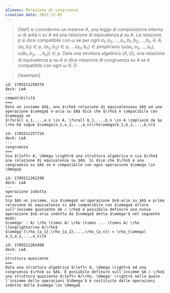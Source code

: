 ```yaml
---
aliases: Relazione di congruenza
creation date: 2023-12-05
---
```


>[!def]
>si considerino un insieme $A$, una legge di composizione interna $\omega$ di arità $n$ su $A$ ed una relazione di equivalenza $p$ su $A$.
>La relazione $p$ si dice compatibile con $\omega$ se per ogni $a_{1},a_{2},\dots,a_{n},b_{1},b_{2},\dots,b_{n} \in A$, $(a_{1},b_{1}) \in p$, $(a_{2},b_{2}) \in p$, $\dots(a_{n},b_{n}) \in p$implicano $(\omega(a_{1},a_{2},\dots,a_{n}),\omega  (b_{1},b_{2},\dots,b_{n})) \in p$.
>Data una struttura algebrica $\left< A, \Omega \right>$, una relazione di equivalenza p su $A$ si dice relazione di congruenza su $A$ se è compatibile con ogni $\omega \in \Omega$

>[!esempio]

```anki
id: 1705511250374
deck: LeA
---
compatibilità
===
Dato un insieme $A$, una $\rho$ relazione di equivalenzasu $A$ ed una operazione $\omega$ n-aria su $A$ dico che $\rho$ è compatibile con $\omega$ se 
$\forall a_1,...,a_n \in A, \forall b_1,...,b_n \in A \implies$ da $a \rho b$ segue $\omega(a_1,a_2,...,a_n)\rho\omega(b_1,b_2,...,b_n)$
```


```anki
id: 1705511257724
deck: LeA
---
congruenza
===
Sia $\left< A, \Omega \right>$ una struttura algebrica e sia $\rho$ una relazione di equivalenza su $A$. Si dice che $\rho$ è una congruenza su $A$ se è compatibile con ogni operazione $\omega \in \Omega$
```


```anki
id: 1705511261298
deck: LeA
---
operazione indotta
===
Sia $A$ un insieme, sia $\omega$ un'operazione $n$-aria su $A$ e prima relazione di equivalenza si $A$ compatibile con $\omega$ allora sull'insieme quoziente $A / \rho$ è possibile definire una nuova operazione $n$-aria indotta da $\omega$ detta $\omega'$ nel seguente modo:
$\omega' : A/ \rho \times A/ \rho \times ... \times A/ \rho \longrightarrow A/\rho$
$\omega'(\rho_{a_1},\rho_{a_2},...,\rho_{a_n}) = \rho_{\omega( a_1,a_2,...,a_n)}$
```


```anki
id: 1705511263498
deck: LeA
---
Struttura quoziente
===
Data una struttura algebrica $\left< A, \Omega \right>$ ed una congruenza $\rho$ su $A$. È possibile definire sull'insieme $A / \rho$ una struttura quoziente $\left< A/\rho, \Omega' \right>$ nella quale l'insieme delle operazioni $\Omega'$ è costituito dalle operazioni indotte dalle $\omega \in \Omega$ 
```

